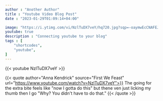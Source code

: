 ```yaml
---
author : "Another Author"
title : "Youtube Video Blog Post"
date : "2023-01-29T01:09:14+04:00"

image: "https://i.ytimg.com/vi/NzlTuDX7veY/hq720.jpg?sqp=-oaymwEcCNAFEJQDSFXyq4qpAw4IARUAAIhCGAFwAcABBg==&rs=AOn4CLBzCkx714fjgijVqvM6NgNlUrOv-g"
youtube: true
description : "Connecting youtube to your blog"
tags : [
    "shortcodes",
    "youtube",
]
---
```

{{< youtube NzlTuDX7veY >}}

{{< quote author="Anna Kendrick" source="First We Feast" url="https://www.youtube.com/watch?v=NzlTuDX7veY">}}
The going for the extra bite feels like "now I gotta do this" but thene ven just licking my thumb then I go "Why? You didn't have to do that."
{{< /quote >}}